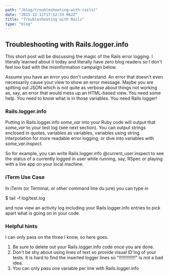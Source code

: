 ```yaml
---
path: "/blog/troubleshooting-with-rails/"
date: "2015-12-11T17:12:33.962Z"
title: "Troubleshooting with Rails"
type: "blog"
---
```


## Troubleshooting with Rails.logger.info
This short post will be discussing the magic of the Rails error logging. I literally learned about it today and literally have zero blog readers so I don't feel too bad with the misinformation campaign below.

Assume you have an error you don't understand. An error that doesn't even necessarily cause your view to show an error message. Maybe you are spitting out JSON which is not quite as verbose about things not working as, say, an error that would mess up an HTML-based view. You need some help. You need to know what is in those variables. You need Rails logger!

### Rails.logger.info
Putting in Rails.logger.info *some_var* into your Ruby code will output that *some_var* to your test log (see next section). You can output strings enclosed in quotes, variables as variables, variables using string interpolation for more readable error logging, or dive into variables with *some_var.inspect*.

So for example, you can write Rails.logger.info @current_user.inspect to see the status of a currently logged in user while running, say, RSpec or playing with a live app on your local machine.

### iTerm Use Case
In iTerm (or Terminal, or other command line du jure) you can type in
>>>
$ tail -f log/test.log
>>>
and now view an activity log including your Rails.logger.info entries to pick apart what is going on in your code.

### Helpful hints
I can only pass on the three I know, so here goes.
1. Be sure to delete out your Rails.logger.info code once you are done.
2. Don't be shy about using lines of text so provide visual ID'ing of your tests. It is hard to find the inserted logger lines so "!!!!!!!!!!!!!" is not a bad idea.
3. You can only pass one variable per line with Rails.logger.info
